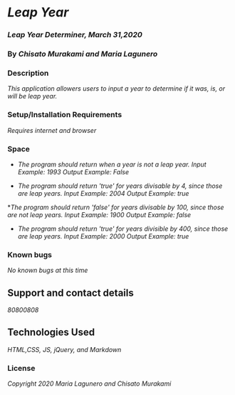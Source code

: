 # _Leap Year_

### _Leap Year Determiner, March 31,2020_

### By _Chisato Murakami and Maria Lagunero_

### Description

_This application allowers users to input a year to determine if it was, is, or will be leap year._

### Setup/Installation Requirements

_Requires internet and browser_


### Space

* _The program should return when a year is not a leap year.
Input Example: 1993
Output Example: False_

* _The program should return 'true' for years divisable by 4, since those are leap years.
Input Example: 2004
Output Example: true_

*_The program should return 'false' for years divisable by 100, since those are not leap years.
Input Example: 1900
Output Example: false_

* _The program should return 'true' for years divisible by 400, since those are leap years.
Input Example: 2000
Output Example: true_

### Known bugs

_No known bugs at this time_

## Support and contact details

_80800808_

## Technologies Used

_HTML,CSS, JS, jQuery, and Markdown_

### License

_Copyright 2020 Maria Lagunero and Chisato Murakami_
